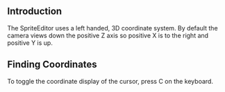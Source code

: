 ## Introduction

The SpriteEditor uses a left handed, 3D coordinate system. By default the camera views down the positive Z axis so positive X is to the right and positive Y is up.

## Finding Coordinates

To toggle the coordinate display of the cursor, press C on the keyboard.
